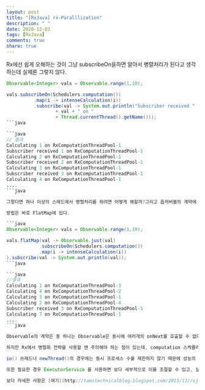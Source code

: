 ```yaml
---
layout: post
title: "[RxJava] rx-Paralllization"
description: " "
date: 2020-12-03
tags: [RxJava]
comments: true
share: true
---
```



Rx에선 쉽게 오해하는 것이 그냥 subscribeOn을하면 알아서 병렬처리가 된다고 생각하는데 실제론 그렇지 않다.

```java
Observable<Integer> vals = Observable.range(1,10);

vals.subscribeOn(Schedulers.computation())
          .map(i -> intenseCalculation(i))
          .subscribe(val -> System.out.println("Subscriber received "
                  + val + " on "
                  + Thread.currentThread().getName()));
```java

```java
// 결과
Calculating 1 on RxComputationThreadPool-1
Subscriber received 1 on RxComputationThreadPool-1
Calculating 2 on RxComputationThreadPool-1
Subscriber received 2 on RxComputationThreadPool-1
Calculating 3 on RxComputationThreadPool-1
Subscriber received 3 on RxComputationThreadPool-1
Calculating 4 on RxComputationThreadPool-1
....
```java

그렇다면 하나 이상의 스레드에서 병렬처리를 하려면 어떻게 해할까?그리고 옵저버블의 계약에 어긋나지 않으려면?

방법은 바로 FlatMap에 있다.

```java
Observable<Integer> vals = Observable.range(1,10);

vals.flatMap(val -> Observable.just(val)
            .subscribeOn(Schedulers.computation())
            .map(i -> intenseCalculation(i))
).subscribe(val -> System.out.println(val));
```java

```java
//결과
Calculating 1 on RxComputationThreadPool-3
Calculating 4 on RxComputationThreadPool-2
Calculating 3 on RxComputationThreadPool-1
Calculating 2 on RxComputationThreadPool-4
Subscriber received 3 on RxComputationThreadPool-1
Calculating 7 on RxComputationThreadPool-1
....
```java

Observable의 계약은 중 하나는 Observable은 동시에 여러개의 onNext를 호출할 수 없다는 것인데, flatMap에서 필요한 모든 처리를 하게 되면 각각의 Observable에서 onNext를 호출하기 때문에 Observable의 계약을 어기지 않으면서 병렬처리를 쉽게 할 수 있다.

하지만 Rx에서 병렬화 전략을 사용할 땐 주의해야 하는 점이 있는데, computation 스케쥴러를 제외한 다른 스케쥴러는 시스템에 너무 많은 스레드를 사용해서 성능의 저하를 이끌언 낼 수 있다. computation 스케쥴러는 CPU의 수에 따라 동시 프로세스 수를 제한하게 됩니다.

io() 쓰레드나 newThread()의 경우에는 동시 프로세스 수를 제한하지 않기 때문에 성능의 저하가 발생할 수 있고, 이 경우는 동시 프로세스 수를 제한하는 int 인수를 flatMap에 전달할 수 있다.

또한 필요한 경우 ExecutorService 를 사용하면 보다 세부적으로 이를 조절할 수 있고, 실제로 작업을 수행하면 상당히 향상된 성능을 얻을 수 있다. 이에 대한 자세한 것은 [병렬화 극대화](http://tomstechnicalblog.blogspot.com/2016/02/rxjava-maximizing-parallelization.html)에 대한 곳에서 찾아볼 수 있다. 

보다 자세한 사항은 [여기](http://tomstechnicalblog.blogspot.com/2015/11/rxjava-achieving-parallelization.html)에서 확인할 수 있다.